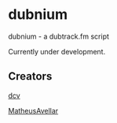 # dubnium
dubnium - a dubtrack.fm script

Currently under development.

## Creators
[dcv](https://github.com/dcvslab)

[MatheusAvellar](https://github.com/MatheusAvellar/)